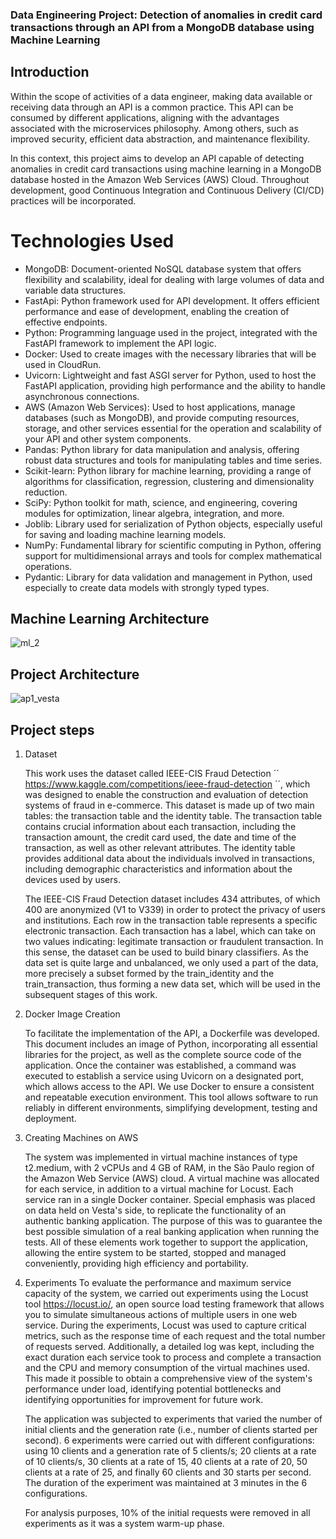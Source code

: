 ### Data Engineering Project: Detection of anomalies in credit card transactions through an API from a MongoDB database using Machine Learning

## Introduction

Within the scope of activities of a data engineer, making data available or receiving data through an API is a common practice. This API can be consumed by different applications, aligning with the advantages associated with the microservices philosophy. Among others, such as improved security, efficient data abstraction, and maintenance flexibility.

In this context, this project aims to develop an API capable of detecting anomalies in credit card transactions using machine learning in a MongoDB database hosted in the Amazon Web Services (AWS) Cloud. Throughout development, good Continuous Integration and Continuous Delivery (CI/CD) practices will be incorporated.

# Technologies Used
   - MongoDB: Document-oriented NoSQL database system that offers flexibility and scalability, ideal for dealing with large volumes of data and variable data structures.
   - FastApi: Python framework used for API development. It offers efficient performance and ease of development, enabling the creation of effective endpoints.
   - Python: Programming language used in the project, integrated with the FastAPI framework to implement the API logic.
   - Docker: Used to create images with the necessary libraries that will be used in CloudRun.
   - Uvicorn: Lightweight and fast ASGI server for Python, used to host the FastAPI application, providing high performance and the ability to handle asynchronous connections.
   - AWS (Amazon Web Services): Used to host applications, manage databases (such as MongoDB), and provide computing resources, storage, and other services essential for the operation and scalability of your API and other system components.
   - Pandas: Python library for data manipulation and analysis, offering robust data structures and tools for manipulating tables and time series.
   - Scikit-learn: Python library for machine learning, providing a range of algorithms for classification, regression, clustering and dimensionality reduction.
   - SciPy: Python toolkit for math, science, and engineering, covering modules for optimization, linear algebra, integration, and more.
   - Joblib: Library used for serialization of Python objects, especially useful for saving and loading machine learning models.
   - NumPy: Fundamental library for scientific computing in Python, offering support for multidimensional arrays and tools for complex mathematical operations.
   - Pydantic: Library for data validation and management in Python, used especially to create data models with strongly typed types.

## Machine Learning Architecture

![ml_2](https://github.com/robsonsants/Credit_Card_Fraud_Detection/assets/32533017/1f17fb2d-f36f-4396-a74a-0b4148417842)

## Project Architecture

![ap1_vesta](https://github.com/robsonsants/Credit_Card_Fraud_Detection/assets/32533017/ff1a70b4-9bde-4538-8e7e-c10492d2a496)

## Project steps

1. Dataset
    
   This work uses the dataset called IEEE-CIS Fraud Detection ´´ https://www.kaggle.com/competitions/ieee-fraud-detection ´´, which was designed to enable the construction and evaluation of detection systems of fraud in e-commerce. This dataset is made up of two main tables: the transaction table and the identity table. The transaction table contains crucial information about each transaction, including the transaction amount, the credit card used, the date and time of the transaction, as well as other relevant attributes. The identity table provides additional data about the individuals involved in transactions, including demographic characteristics and information about the devices used by users.

   The IEEE-CIS Fraud Detection dataset includes 434 attributes, of which 400 are anonymized (V1 to V339) in order to protect the privacy of users and institutions. Each row in the transaction table represents a specific electronic transaction. Each transaction has a label, which can take on two values indicating: legitimate transaction or fraudulent transaction. In this sense, the dataset can be used to build binary classifiers. As the data set is quite large and unbalanced, we only used a part of the data, more precisely a subset formed by the train_identity and the train_transaction, thus forming a new data set, which will be used in the subsequent stages of this work.

2. Docker Image Creation

    To facilitate the implementation of the API, a Dockerfile was developed. This document includes an image of Python, incorporating all essential libraries for the project, as well as the complete source code of the application. Once the container was established, a command was executed to establish a service using Uvicorn on a designated port, which allows access to the API.
    We use Docker to ensure a consistent and repeatable execution environment. This tool allows software to run reliably in different environments, simplifying development, testing and deployment.

3. Creating Machines on AWS

    The system was implemented in virtual machine instances of type t2.medium, with 2 vCPUs and 4 GB of RAM, in the São Paulo region of the Amazon Web Service (AWS) cloud. A virtual machine was allocated for each service, in addition to a virtual machine for Locust. Each service ran in a single Docker container.
   Special emphasis was placed on data held on Vesta's side, to replicate the functionality of an authentic banking application. The purpose of this was to guarantee the best possible simulation of a real banking application when running the tests.
   All of these elements work together to support the application, allowing the entire system to be started, stopped and managed conveniently, providing high efficiency and portability.

4. Experiments
    To evaluate the performance and maximum service capacity of the system, we carried out experiments using the Locust tool https://locust.io/, an open source load testing framework that allows you to simulate simultaneous actions of multiple users in one web service. During the experiments, Locust was used to capture critical metrics, such as the response time of each request and the total number of requests served. Additionally, a detailed log was kept, including the exact duration each service took to process and complete a transaction and the CPU and memory consumption of the virtual machines used. This made it possible to obtain a comprehensive view of the system's performance under load, identifying potential bottlenecks and identifying opportunities for improvement for future work.
    
   The application was subjected to experiments that varied the number of initial clients and the generation rate (i.e., number of clients started per second). 6 experiments were carried out with different configurations: using 10 clients and a generation rate of 5 clients/s; 20 clients at a rate of 10 clients/s, 30 clients at a rate of 15, 40 clients at a rate of 20, 50 clients at a rate of 25, and finally 60 clients and 30 starts per second. The duration of the experiment was maintained at 3 minutes in the 6 configurations.

   For analysis purposes, 10% of the initial requests were removed in all experiments as it was a system warm-up phase.

